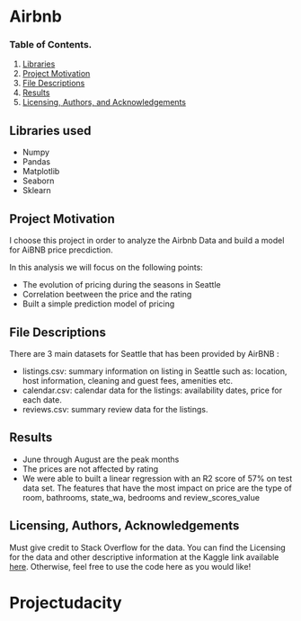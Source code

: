 # Airbnb



### Table of Contents.

1. [Libraries](#Libraries)
2. [Project Motivation](#motivation)
3. [File Descriptions](#files)
4. [Results](#results)
5. [Licensing, Authors, and Acknowledgements](#licensing)

## Libraries used <a name="librairies"></a>

- Numpy 
- Pandas
- Matplotlib
- Seaborn
- Sklearn

## Project Motivation<a name="motivation"></a>


I choose this project in order to analyze the Airbnb Data and build a model for AiBNB price precdiction.

In this analysis we will focus on the following points:
- The evolution of pricing during the seasons in Seattle
- Correlation beetween the price and the rating
- Built a simple prediction model of pricing


## File Descriptions <a name="files"></a>

There are 3 main datasets for Seattle that has been provided by AirBNB :

- listings.csv: summary information on listing in Seattle such as: location, host information, cleaning and guest fees, amenities etc.
- calendar.csv: calendar data for the listings: availability dates, price for each date.
- reviews.csv: summary review data for the listings. 

## Results<a name="results"></a>

- June through August are the peak months
- The prices are not affected by rating
- We were able to built a linear regression with an R2 score of 57% on test data set.
The features that have the most impact on price are the type of room, bathrooms, state_wa, bedrooms and review_scores_value

## Licensing, Authors, Acknowledgements<a name="licensing"></a>

Must give credit to Stack Overflow for the data.  You can find the Licensing for the data and other descriptive information at the Kaggle link available [here](https://www.kaggle.com/stackoverflow/so-survey-2017/data).  Otherwise, feel free to use the code here as you would like! 

# Projectudacity
